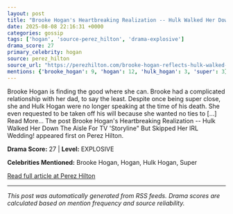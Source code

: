 ```yaml
---
layout: post
title: "Brooke Hogan's Heartbreaking Realization -- Hulk Walked Her Down The Aisle For TV Storyline But Skipped Her IRL Wedding!"
date: 2025-08-08 22:16:31 +0000
categories: gossip
tags: ['hogan', 'source-perez_hilton', 'drama-explosive']
drama_score: 27
primary_celebrity: hogan
source: perez_hilton
source_url: "https://perezhilton.com/brooke-hogan-reflects-hulk-walked-her-down-aisle-for-tv-storyline-but-skipped-real-wedding/"
mentions: {'brooke_hogan': 9, 'hogan': 12, 'hulk_hogan': 3, 'super': 3}
---
```


Brooke Hogan is finding the good where she can. Brooke had a complicated relationship with her dad, to say the least. Despite once being super close, she and Hulk Hogan were no longer speaking at the time of his death. She even requested to be taken off his will because she wanted no ties to [...] Read More... The post Brooke Hogan's Heartbreaking Realization -- Hulk Walked Her Down The Aisle For TV 'Storyline" But Skipped Her IRL Wedding! appeared first on Perez Hilton.

**Drama Score:** 27 | **Level:** EXPLOSIVE

**Celebrities Mentioned:** Brooke Hogan, Hogan, Hulk Hogan, Super

[Read full article at Perez Hilton](https://perezhilton.com/brooke-hogan-reflects-hulk-walked-her-down-aisle-for-tv-storyline-but-skipped-real-wedding/)

---
*This post was automatically generated from RSS feeds. Drama scores are calculated based on mention frequency and source reliability.*
